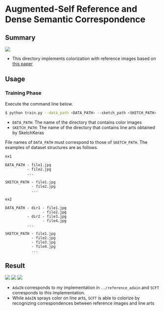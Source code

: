 # Augmented-Self Reference and Dense Semantic Correspondence

## Summary
![](./data/concept.png)

- This directory implements colorization with reference images based on [this paper](https://arxiv.org/pdf/2005.05207.pdf)


## Usage

### Training Phase
Execute the command line below.

```bash
$ python train.py --data_path <DATA_PATH> --sketch_path <SKETCH_PATH>
```
- `DATA_PATH`: The name of the directory that contains color images
- `SKETCH_PATH`: The name of the directory that contains line arts obtained by SketchKeras

File names of `DATA_PATH` must correspond to those of `SKETCH_PATH`. The examples of dataset structures are as follows.

```
ex1

DATA_PATH - file1.jpg
          - file2.jpg
          ...

SKETCH_PATH - file1.jpg
            - file2.jpg
            ...
```

```
ex2

DATA_PATH - dir1 - file1.jpg
                 - file2.jpg
          - dir2 - file3.jpg
                 - file4.jpg
          ...
          
SKETCH_PATH - file1.jpg
            - file2.jpg
            - file3.jpg
            - file4.jpg
            ...
```

## Result
![](./data/result1.png)
![](./data/result2.png)
![](./data/result3.png)

- `AdaIN` corresponds to my implementation in `../reference_adain` and `SCFT` corresponds to this implementation.
- While `AdaIN` sprays color on line arts, `SCFT` is able to colorize by recognizing correspondences between reference images and line arts
